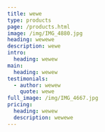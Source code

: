 ```yaml
---
title: wewe
type: products
page: /products.html
image: /img/IMG_4880.jpg
heading: wewewe
description: wewe
intro:
  heading: wewew
main:
  heading: wewew
testimonials:
  - author: wewew
    quote: wewe
full_image: /img/IMG_4667.jpg
pricing:
  heading: wewew
  description: wewewe
---
```


